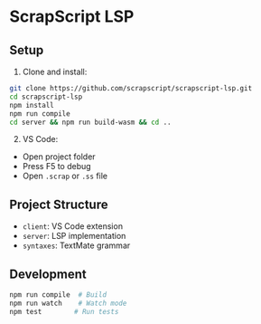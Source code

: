 # ScrapScript LSP

## Setup

1. Clone and install:
```bash
git clone https://github.com/scrapscript/scrapscript-lsp.git
cd scrapscript-lsp
npm install
npm run compile
cd server && npm run build-wasm && cd ..
```

2. VS Code:
- Open project folder
- Press F5 to debug
- Open `.scrap` or `.ss` file

## Project Structure

- `client`: VS Code extension
- `server`: LSP implementation
- `syntaxes`: TextMate grammar

## Development

```bash
npm run compile  # Build
npm run watch    # Watch mode
npm test        # Run tests
```